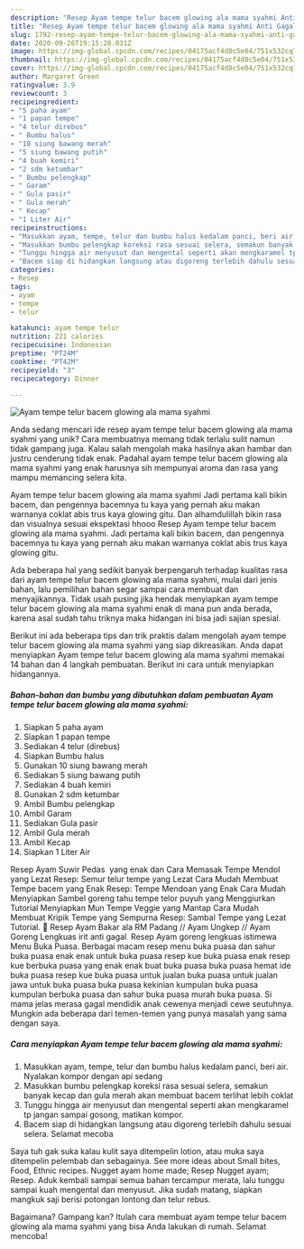 ```yaml
---
description: "Resep Ayam tempe telur bacem glowing ala mama syahmi Anti Gagal"
title: "Resep Ayam tempe telur bacem glowing ala mama syahmi Anti Gagal"
slug: 1792-resep-ayam-tempe-telur-bacem-glowing-ala-mama-syahmi-anti-gagal
date: 2020-09-26T19:15:28.031Z
image: https://img-global.cpcdn.com/recipes/04175acf4d8c5e04/751x532cq70/ayam-tempe-telur-bacem-glowing-ala-mama-syahmi-foto-resep-utama.jpg
thumbnail: https://img-global.cpcdn.com/recipes/04175acf4d8c5e04/751x532cq70/ayam-tempe-telur-bacem-glowing-ala-mama-syahmi-foto-resep-utama.jpg
cover: https://img-global.cpcdn.com/recipes/04175acf4d8c5e04/751x532cq70/ayam-tempe-telur-bacem-glowing-ala-mama-syahmi-foto-resep-utama.jpg
author: Margaret Green
ratingvalue: 3.9
reviewcount: 3
recipeingredient:
- "5 paha ayam"
- "1 papan tempe"
- "4 telur direbus"
- " Bumbu halus"
- "10 siung bawang merah"
- "5 siung bawang putih"
- "4 buah kemiri"
- "2 sdm ketumbar"
- " Bumbu pelengkap"
- " Garam"
- " Gula pasir"
- " Gula merah"
- " Kecap"
- "1 Liter Air"
recipeinstructions:
- "Masukkan ayam, tempe, telur dan bumbu halus kedalam panci, beri air. Nyalakan kompor dengan api sedang"
- "Masukkan bumbu pelengkap koreksi rasa sesuai selera, semakun banyak kecap dan gula merah akan membuat bacem terlihat lebih coklat"
- "Tunggu hingga air menyusut dan mengental seperti akan mengkaramel tp jangan sampai gosong, matikan kompor."
- "Bacem siap di hidangkan langsung atau digoreng terlebih dahulu sesuai selera. Selamat mecoba"
categories:
- Resep
tags:
- ayam
- tempe
- telur

katakunci: ayam tempe telur 
nutrition: 221 calories
recipecuisine: Indonesian
preptime: "PT24M"
cooktime: "PT42M"
recipeyield: "3"
recipecategory: Dinner

---
```



![Ayam tempe telur bacem glowing ala mama syahmi](https://img-global.cpcdn.com/recipes/04175acf4d8c5e04/751x532cq70/ayam-tempe-telur-bacem-glowing-ala-mama-syahmi-foto-resep-utama.jpg)

Anda sedang mencari ide resep ayam tempe telur bacem glowing ala mama syahmi yang unik? Cara membuatnya memang tidak terlalu sulit namun tidak gampang juga. Kalau salah mengolah maka hasilnya akan hambar dan justru cenderung tidak enak. Padahal ayam tempe telur bacem glowing ala mama syahmi yang enak harusnya sih mempunyai aroma dan rasa yang mampu memancing selera kita.

Ayam tempe telur bacem glowing ala mama syahmi Jadi pertama kali bikin bacem, dan pengennya bacemnya tu kaya yang pernah aku makan warnanya coklat abis trus kaya glowing gitu. Dan alhamdulillah bikin rasa dan visualnya sesuai ekspektasi hhooo Resep Ayam tempe telur bacem glowing ala mama syahmi. Jadi pertama kali bikin bacem, dan pengennya bacemnya tu kaya yang pernah aku makan warnanya coklat abis trus kaya glowing gitu.

Ada beberapa hal yang sedikit banyak berpengaruh terhadap kualitas rasa dari ayam tempe telur bacem glowing ala mama syahmi, mulai dari jenis bahan, lalu pemilihan bahan segar sampai cara membuat dan menyajikannya. Tidak usah pusing jika hendak menyiapkan ayam tempe telur bacem glowing ala mama syahmi enak di mana pun anda berada, karena asal sudah tahu triknya maka hidangan ini bisa jadi sajian spesial.


Berikut ini ada beberapa tips dan trik praktis dalam mengolah ayam tempe telur bacem glowing ala mama syahmi yang siap dikreasikan. Anda dapat menyiapkan Ayam tempe telur bacem glowing ala mama syahmi memakai 14 bahan dan 4 langkah pembuatan. Berikut ini cara untuk menyiapkan hidangannya.

<!--inarticleads1-->

##### Bahan-bahan dan bumbu yang dibutuhkan dalam pembuatan Ayam tempe telur bacem glowing ala mama syahmi:

1. Siapkan 5 paha ayam
1. Siapkan 1 papan tempe
1. Sediakan 4 telur (direbus)
1. Siapkan  Bumbu halus
1. Gunakan 10 siung bawang merah
1. Sediakan 5 siung bawang putih
1. Sediakan 4 buah kemiri
1. Gunakan 2 sdm ketumbar
1. Ambil  Bumbu pelengkap
1. Ambil  Garam
1. Sediakan  Gula pasir
1. Ambil  Gula merah
1. Ambil  Kecap
1. Siapkan 1 Liter Air


Resep Ayam Suwir Pedas ️ yang enak dan Cara Memasak Tempe Mendol yang Lezat Resep: Semur telur tempe yang Lezat Cara Mudah Membuat Tempe bacem yang Enak Resep: Tempe Mendoan yang Enak Cara Mudah Menyiapkan Sambel goreng tahu tempe telor puyuh yang Menggiurkan Tutorial Menyiapkan Mun Tempe Veggie yang Mantap Cara Mudah Membuat Kripik Tempe yang Sempurna Resep: Sambal Tempe yang Lezat Tutorial. 🍮 Resep Ayam Bakar ala RM Padang // Ayam Ungkep // Ayam Goreng Lengkuas irit anti gagal ️ Resep Ayam goreng lengkuas istimewa Menu Buka Puasa. Berbagai macam resep menu buka puasa dan sahur buka puasa enak enak untuk buka puasa resep kue buka puasa enak resep kue berbuka puasa yang enak enak buat buka puasa buka puasa hemat ide buka puasa resep kue buka puasa untuk jualan buka puasa untuk jualan jawa untuk buka puasa buka puasa kekinian kumpulan buka puasa kumpulan berbuka puasa dan sahur buka puasa murah buka puasa. Si mama jelas merasa gagal mendidik anak cewenya menjadi cewe seutuhnya. Mungkin ada beberapa dari temen-temen yang punya masalah yang sama dengan saya. 

<!--inarticleads2-->

##### Cara menyiapkan Ayam tempe telur bacem glowing ala mama syahmi:

1. Masukkan ayam, tempe, telur dan bumbu halus kedalam panci, beri air. Nyalakan kompor dengan api sedang
1. Masukkan bumbu pelengkap koreksi rasa sesuai selera, semakun banyak kecap dan gula merah akan membuat bacem terlihat lebih coklat
1. Tunggu hingga air menyusut dan mengental seperti akan mengkaramel tp jangan sampai gosong, matikan kompor.
1. Bacem siap di hidangkan langsung atau digoreng terlebih dahulu sesuai selera. Selamat mecoba


Saya tuh gak suka kalau kulit saya ditempelin lotion, atau muka saya ditempelin pelembab dan sebagainya. See more ideas about Small bites, Food, Ethnic recipes. Nugget ayam home made; Resep Nugget ayam; Resep. Aduk kembali sampai semua bahan tercampur merata, lalu tunggu sampai kuah mengental dan menyusut. Jika sudah matang, siapkan mangkuk saji berisi potongan lontong dan telur rebus. 

Bagaimana? Gampang kan? Itulah cara membuat ayam tempe telur bacem glowing ala mama syahmi yang bisa Anda lakukan di rumah. Selamat mencoba!
